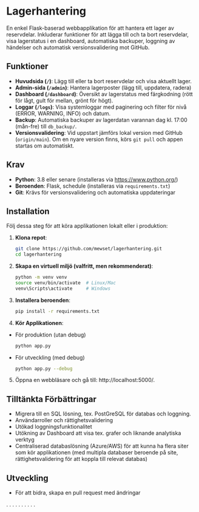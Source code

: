 # Lagerhantering

En enkel Flask-baserad webbapplikation för att hantera ett lager av reservdelar. Inkluderar funktioner för att lägga till och ta bort reservdelar, visa lagerstatus i en dashboard, automatiska backuper, loggning av händelser och automatisk versionsvalidering mot GitHub.

## Funktioner
- **Huvudsida (`/`)**: Lägg till eller ta bort reservdelar och visa aktuellt lager.
- **Admin-sida (`/admin`)**: Hantera lagerposter (lägg till, uppdatera, radera)
- **Dashboard (`/dashboard`)**: Översikt av lagerstatus med färgkodning (rött för lågt, gult för mellan, grönt för högt).
- **Loggar (`/logs`)**: Visa systemloggar med paginering och filter för nivå (ERROR, WARNING, INFO) och datum.
- **Backup**: Automatiska backuper av lagerdatan varannan dag kl. 17:00 (mån-fre) till `db_backup/`.
- **Versionsvalidering**: Vid uppstart jämförs lokal version med GitHub (`origin/main`). Om en nyare version finns, körs `git pull` och appen startas om automatiskt.

## Krav
- **Python**: 3.8 eller senare (installeras via https://www.python.org/)
- **Beroenden**: Flask, schedule (installeras via `requirements.txt`)
- **Git**: Krävs för versionsvalidering och automatiska uppdateringar

## Installation
Följ dessa steg för att köra applikationen lokalt eller i produktion:

1. **Klona repot**:
   ```bash
   git clone https://github.com/mewset/lagerhantering.git
   cd lagerhantering

2. **Skapa en virtuell miljö (valfritt, men rekommenderat)**:
    ```bash
    python -m venv venv
    source venv/bin/activate  # Linux/Mac
    venv\Scripts\activate     # Windows

3. **Installera beroenden**:
    ```bash
    pip install -r requirements.txt

4. **Kör Applikationen**:
- För produktion (utan debug)
    ```bash
    python app.py
- För utveckling (med debug)
    ```bash
    python app.py --debug


5. Öppna en webbläsare och gå till: http://localhost:5000/.

## Tilltänkta Förbättringar
- Migrera till en SQL lösning, tex. PostGreSQL för databas och loggning.
- Användarroller och rättighetsvalidering
- Utökad loggningsfunktionalitet
- Utökning av Dashboard att visa tex. grafer och liknande analytiska verktyg
- Centraliserad databaslösning (Azure/AWS) för att kunna ha flera siter som kör applikationen (med multipla databaser beroende på site, rättighetsvalidering för att koppla till relevat databas)

## Utveckling
- För att bidra, skapa en pull request med ändringar

 . . . . . . . . . . 